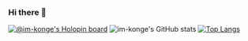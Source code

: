 ### Hi there 👋

[![@im-konge's Holopin board](https://holopin.io/api/user/board?user=konge)](https://holopin.io/@konge)
![im-konge's GitHub stats](https://github-readme-stats.vercel.app/api?username=im-konge&show_icons=true&theme=radical)
[![Top Langs](https://github-readme-stats.vercel.app/api/top-langs/?username=im-konge)](https://github.com/anuraghazra/github-readme-stats)
